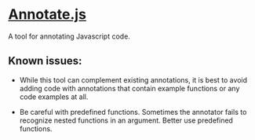 # [Annotate.js](http://www.annotatejs.online/)

A tool for annotating Javascript code.

## Known issues:

 + While this tool can complement existing annotations, it is best to avoid adding code with annotations that contain example functions or any code examples at all.

 + Be careful with predefined functions. Sometimes the annotator fails to recognize nested functions in an argument. Better use predefined functions.

